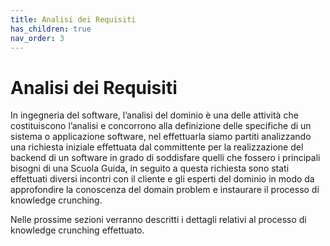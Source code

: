 ```yaml
---
title: Analisi dei Requisiti
has_children: true
nav_order: 3
---
```


# Analisi dei Requisiti

In ingegneria del software, l’analisi del dominio è una delle attività che costituiscono l’analisi e concorrono alla definizione delle specifiche di un sistema o applicazione software, nel effettuarla siamo partiti analizzando una richiesta iniziale effettuata dal committente per la realizzazione del backend di un software in grado di soddisfare quelli che fossero i principali bisogni di una Scuola Guida, in seguito a questa richiesta sono stati effettuati diversi incontri con il cliente e gli esperti del dominio in modo da approfondire la conoscenza del domain problem e instaurare il processo di knowledge crunching.

Nelle prossime sezioni verranno descritti i dettagli relativi al processo di knowledge crunching effettuato.

